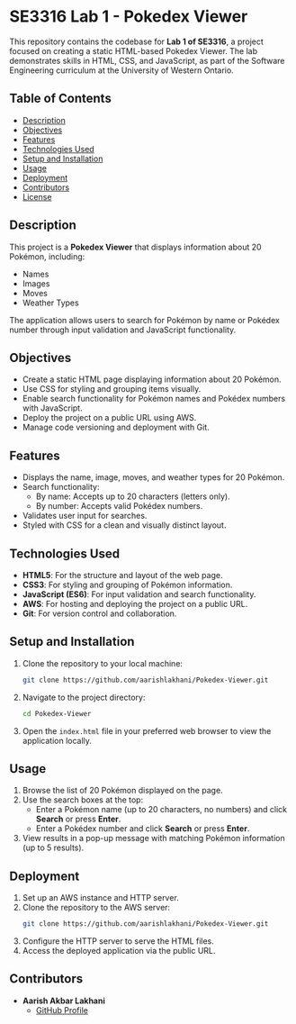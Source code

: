 # SE3316 Lab 1 - Pokedex Viewer

This repository contains the codebase for **Lab 1 of SE3316**, a project focused on creating a static HTML-based Pokedex Viewer. The lab demonstrates skills in HTML, CSS, and JavaScript, as part of the Software Engineering curriculum at the University of Western Ontario.

## Table of Contents
- [Description](#description)
- [Objectives](#objectives)
- [Features](#features)
- [Technologies Used](#technologies-used)
- [Setup and Installation](#setup-and-installation)
- [Usage](#usage)
- [Deployment](#deployment)
- [Contributors](#contributors)
- [License](#license)

## Description
This project is a **Pokedex Viewer** that displays information about 20 Pokémon, including:
- Names
- Images
- Moves
- Weather Types

The application allows users to search for Pokémon by name or Pokédex number through input validation and JavaScript functionality.

## Objectives
- Create a static HTML page displaying information about 20 Pokémon.
- Use CSS for styling and grouping items visually.
- Enable search functionality for Pokémon names and Pokédex numbers with JavaScript.
- Deploy the project on a public URL using AWS.
- Manage code versioning and deployment with Git.

## Features
- Displays the name, image, moves, and weather types for 20 Pokémon.
- Search functionality:
  - By name: Accepts up to 20 characters (letters only).
  - By number: Accepts valid Pokédex numbers.
- Validates user input for searches.
- Styled with CSS for a clean and visually distinct layout.

## Technologies Used
- **HTML5**: For the structure and layout of the web page.
- **CSS3**: For styling and grouping of Pokémon information.
- **JavaScript (ES6)**: For input validation and search functionality.
- **AWS**: For hosting and deploying the project on a public URL.
- **Git**: For version control and collaboration.

## Setup and Installation
1. Clone the repository to your local machine:
   ```bash
   git clone https://github.com/aarishlakhani/Pokedex-Viewer.git
   ```

2. Navigate to the project directory:
   ```bash
   cd Pokedex-Viewer
   ```

3. Open the `index.html` file in your preferred web browser to view the application locally.

## Usage
1. Browse the list of 20 Pokémon displayed on the page.
2. Use the search boxes at the top:
   - Enter a Pokémon name (up to 20 characters, no numbers) and click **Search** or press **Enter**.
   - Enter a Pokédex number and click **Search** or press **Enter**.
3. View results in a pop-up message with matching Pokémon information (up to 5 results).

## Deployment
1. Set up an AWS instance and HTTP server.
2. Clone the repository to the AWS server:
   ```bash
   git clone https://github.com/aarishlakhani/Pokedex-Viewer.git
   ```
3. Configure the HTTP server to serve the HTML files.
4. Access the deployed application via the public URL.

## Contributors
- **Aarish Akbar Lakhani**
  - [GitHub Profile](https://github.com/aarishlakhani)
